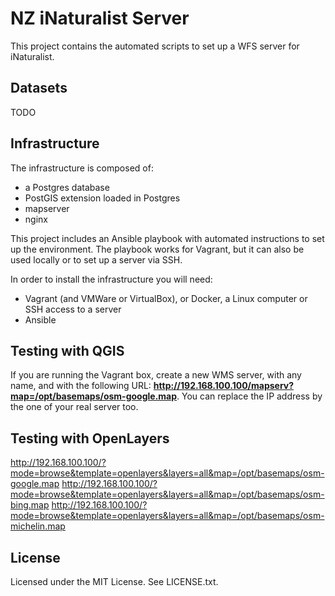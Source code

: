 # NZ iNaturalist Server

This project contains the automated scripts to set up a WFS server for iNaturalist.

## Datasets

TODO

## Infrastructure

The infrastructure is composed of:

* a Postgres database
* PostGIS extension loaded in Postgres
* mapserver
* nginx

This project includes an Ansible playbook with automated instructions to set up the environment. The playbook
works for Vagrant, but it can also be used locally or to set up a server via SSH.

In order to install the infrastructure you will need:

* Vagrant (and VMWare or VirtualBox), or Docker, a Linux computer or SSH access to a server
* Ansible

## Testing with QGIS

If you are running the Vagrant box, create a new WMS server, with any name, and with the following URL: **http://192.168.100.100/mapserv?map=/opt/basemaps/osm-google.map**. You can replace the IP address by the one of your real server too.

## Testing with OpenLayers

http://192.168.100.100/?mode=browse&template=openlayers&layers=all&map=/opt/basemaps/osm-google.map
http://192.168.100.100/?mode=browse&template=openlayers&layers=all&map=/opt/basemaps/osm-bing.map
http://192.168.100.100/?mode=browse&template=openlayers&layers=all&map=/opt/basemaps/osm-michelin.map

## License

Licensed under the MIT License. See LICENSE.txt.
